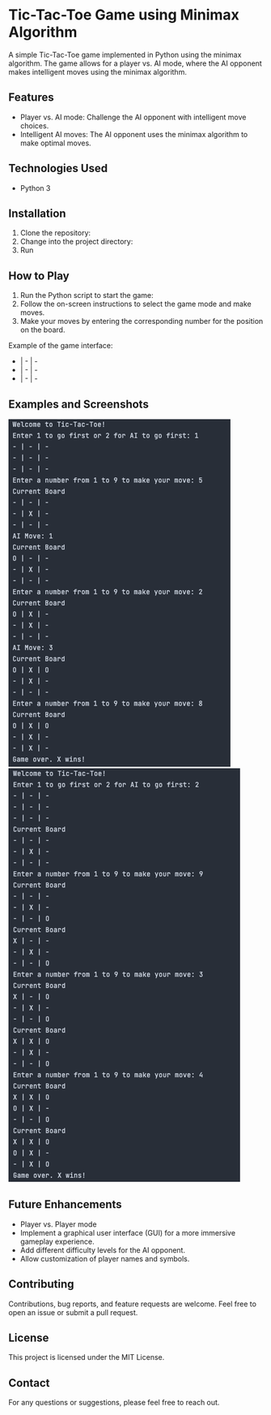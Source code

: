# Tic-Tac-Toe Game using Minimax Algorithm

A simple Tic-Tac-Toe game implemented in Python using the minimax algorithm. The game allows for a player vs. AI mode, where the AI opponent makes intelligent moves using the minimax algorithm.

## Features
- Player vs. AI mode: Challenge the AI opponent with intelligent move choices.
- Intelligent AI moves: The AI opponent uses the minimax algorithm to make optimal moves.

## Technologies Used
- Python 3

## Installation
1. Clone the repository:
2. Change into the project directory:
3. Run

## How to Play
1. Run the Python script to start the game:
2. Follow the on-screen instructions to select the game mode and make moves.
3. Make your moves by entering the corresponding number for the position on the board.

Example of the game interface:
- | - | -
- | - | -
- | - | -


## Examples and Screenshots
![Gameplay Screenshot 1](tictactoe_minimax/screenshots/screenshot1.png)
![Gameplay Screenshot 2](tictactoe_minimax/screenshots/screenshot2.png)

## Future Enhancements
- Player vs. Player mode
- Implement a graphical user interface (GUI) for a more immersive gameplay experience.
- Add different difficulty levels for the AI opponent.
- Allow customization of player names and symbols.

## Contributing
Contributions, bug reports, and feature requests are welcome. Feel free to open an issue or submit a pull request.

## License
This project is licensed under the MIT License.

## Contact
For any questions or suggestions, please feel free to reach out.





